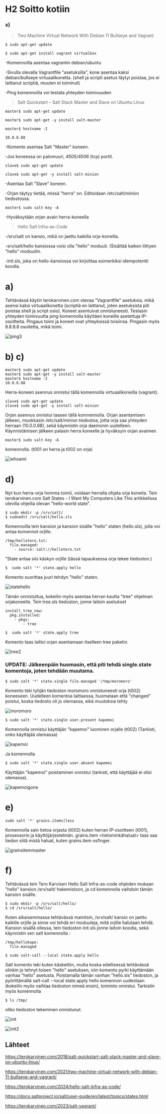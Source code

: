 # H2 Soitto kotiin

### x) 

> Two Machine Virtual Network With Debian 11 Bullseye and Vagrant
```
$ sudo apt-get update

$ sudo apt-get install vagrant virtualbox
```

-Komennoilla asentaa vagrantin debian/ubuntu

-Sivulla olevalla Vagrantfile "asetuksilla", kone asentaa kaksi debian/bullseye virtuaalikonetta. (shell ja scripti asetus täytyi poistaa, jos ei laittanut scriptiä, muuten ei toiminut)

-Ping komennoilla voi testata yhteyden toimivuuden

>Salt Quickstart – Salt Stack Master and Slave on Ubuntu Linux
```
master$ sudo apt-get update

master$ sudo apt-get -y install salt-master

master$ hostname -I

10.0.0.88
```
-Komento asentaa Salt "Master" koneen.

-Jos koneessa on palomuuri, 4505/4506 (tcp) portit.
```
slave$ sudo apt-get update

slave$ sudo apt-get -y install salt-minion
```
-Asentaa Salt "Slave" koneen.

-Orjan täytyy tietää, missä "herra" on. Editoidaan /etc/salt/minion tiedostossa.
```
master$ sudo salt-key -A
```
-Hyväksytään orjan avain herra-koneella

>Hello Salt Infra-as-Code

-/srv/salt on kansio, mikä on jaettu kaikilla orja-koneilla.

-srv/salt/hello kansiossa voisi olla "hello" moduuli. (Sisältää kaiken liittyen "hello" moduuliin.

-init.sls, joka on hello-kansiossa voi kirjoittaa esimerkiksi idempotentti koodia.

# a)

Tehtävässä käytin terokarvinen.com olevaa "Vagrantfile" asetuksia, mikä asensi kaksi virtuaalikonetta (scriptiä en laittanut, joten asetuksista piti poistaa shell ja script osio). Koneet asentuivat
onnistuneesti. Testasin yhteyden toimivuutta ping komennolla käyttäen koneille asetettuja IP-osoitteita. Pingaus toimi ja koneet ovat yhteyksissä toisiinsa. Pingasin myös 8.8.8.8 osoitetta, mikä toimi.

![ping3](https://github.com/Kapelul/palvelin-course/assets/165004665/c4536a87-cd47-46d2-b15d-4ebd34f7c318)

# b) c)
```
master$ sudo apt-get update
master$ sudo apt-get -y install salt-master
master$ hostname -I
10.0.0.88
```
Herra-koneen asennus onnistui tällä komennolla virtuaalikoneilla (vagrant). 
```
slave$ sudo apt-get update
slave$ sudo apt-get -y install salt-minion
```
Orjan asennus onnistui taasen tällä komnennolla. Orjan asentamisen jälkeen, muokkasin /etc/salt/minion tiedostoa, jotta orja saa yhteyden herraan (10.0.0.88), sekä käynnistin orja daemonin uudelleen. Käynnistämisen jälkeen
palasin herra koneelle ja hyväksyin orjan avaimen
```
master$ sudo salt-key -A
```
komennolla. (t001 on herra ja t002 on orja)

![whoami](https://github.com/Kapelul/palvelin-course/assets/165004665/12acfd44-52c7-457f-a3df-a07778ceb9d0)

# d)

Nyt kun herra-orja homma toimii, voidaan herralla ohjata orja koneita. Tein terokarvinen.com Salt States - I Want My Computers Like This artikkelissa olevilla ohjeilla olevan "hello-world  state".
```
$ sudo mkdir -p /srv/salt/
$ sudoedit /srv/salt/hello.sls
```
Komennoilla tein kansion ja kansion sisälle "hello" staten (hello.sls), jolla voi antaa komennot orjille.
```
/tmp/hellotero.txt:
  file.managed:
    - source: salt://hellotero.txt
```
"State antaa siis käskyn orjille (tässä tapauksessa orja tekee tiedoston.)
```
$  sudo salt '*' state.apply hello
```
Komento suorittaa juuri tehdyn "hello" staten.

![statehello](https://github.com/Kapelul/palvelin-course/assets/165004665/bedf8016-24f8-45ca-b95c-98b84a90eb24)

Tämän onnistuttua, kokeilin myös asentaa herran kautta "tree" ohjelman orjakoneelle. Tein tree.sls tiedoston, jonne laitoin asetukset
```
install_tree_now:
  pkg.installed:
    - pkgs:
        - tree
```
```
$  sudo salt '*' state.apply tree
```
Komento taas laittoi orjan asentamaan itselleen tree paketin.

![tree2](https://github.com/Kapelul/palvelin-course/assets/165004665/1c0c2fbb-4977-4d2b-a876-cfa9bdf99bdd)

### UPDATE: Jälkeenpäin huomasin, että piti tehdä single.state komentoja, joten tehdään muutama.
```
$ sudo salt '*' state.single file.managed '/tmp/moromoro'
```
Komento teki tyhjän tiedoston moromoro onnistuneesti orja (t002) koneeseen. Uudelleen komentoa laittaessa, huomataan että "changed" poistui, koska tiedosto oli jo olemassa, eikä muutoksia tehty

![moromoro](https://github.com/Kapelul/palvelin-course/assets/165004665/44fa1e22-2aa4-4aa2-869b-5078e30dcbbf)

```
$ sudo salt '*' state.single user.present kapemoi
```
Komennolla onnistui käyttäjän "kapemoi" luominen orjalle (t002) (Tarkisti, onko käyttäjää olemassa)

![kapemoi](https://github.com/Kapelul/palvelin-course/assets/165004665/ec09c9e5-3cfa-4610-8f41-233aa82bc0f5)

Ja komennolla
```
$ sudo salt '*' state.single user.absent kapemoi
```
Käyttäjän "kapemoi" poistaminen onnistui (tarkisti, että käyttäjää ei olisi olemassa).

![kapemoigone](https://github.com/Kapelul/palvelin-course/assets/165004665/093568ea-74f7-4820-9de1-d94fde976494)


# e)

```
sudo salt '*' grains.items|less
```
Komennolla sain tietoa orjasta (t002) kuten herran IP-osoitteen (t001), prosessorin ja käyttöjärjestelmän. grains.item <tietominkähaluat> taas saa tiedon siitä mistä haluat, kuten grains.item osfinger.

![grainsitemmaster](https://github.com/Kapelul/palvelin-course/assets/165004665/0ccea985-094c-4695-9af1-cd56af87be09)

# f)

Tehtävässä tein Tero Karvisen Hello Salt Infra-as-code ohjeiden mukaan "hello" kansion /srv/salt/ hakemistoon, ja cd komennolla vaihdoin tämän kansion sisälle.
```
$ sudo mkdir -p /srv/salt/hello/
$ cd /srv/salt/hello/
```
Kuten aikaisemmassa tehtävässä mainitsin, /srv/salt/ kansio on jaettu kaikille orjille ja sinne voi tehdä eri moduuleja, mitä orjille halutaan tehdä. Kansion sisällä ollessa, tein tiedoston init.sls jonne laitoin
koodia, sekä käynnistin sen salt komennolla : 
```
/tmp/hellokape:
  file.managed

$ sudo salt-call --local state.apply hello
```
Salt komento teki kuten käskettiin, mutta koska edellisessä tehtävässä olinkin jo tehnyt toisen "hello" asetuksen, niin komento pyrki käyttämään vanhaa "hello" asetusta. Poistamalla tämän vanhan "hello.sls" tiedoston,
ja pyörittämällä salt-call --local state.apply hello komennon uudestaan (kokeilin myös vaihtaa tiedoston nimeä ensin), toiminto onnistui. Tarkistin myös komennolla
```
$ ls /tmp/
```
oliko tiedoston tekeminen onnistunut.

![init](https://github.com/Kapelul/palvelin-course/assets/165004665/9af552cf-0f4b-4803-84e3-b79ea0ce4913)

![init2](https://github.com/Kapelul/palvelin-course/assets/165004665/df93c0dc-5e6a-4857-a420-bfdac2f16265)


## Lähteet
https://terokarvinen.com/2018/salt-quickstart-salt-stack-master-and-slave-on-ubuntu-linux/

https://terokarvinen.com/2021/two-machine-virtual-network-with-debian-11-bullseye-and-vagrant/

https://terokarvinen.com/2024/hello-salt-infra-as-code/

https://docs.saltproject.io/salt/user-guide/en/latest/topics/states.html

https://terokarvinen.com/2023/salt-vagrant/





